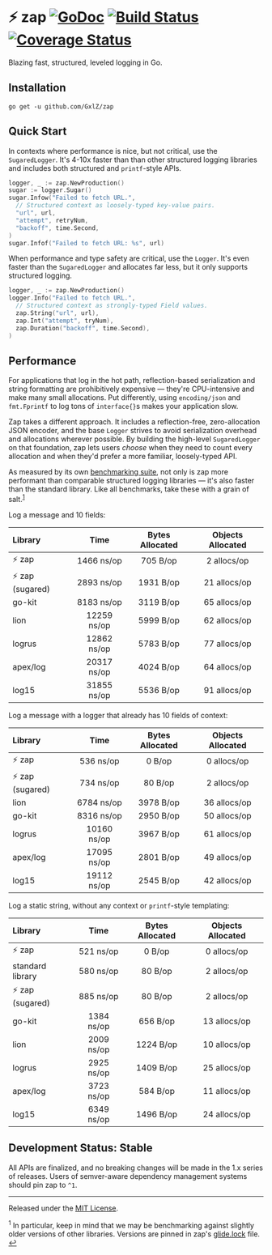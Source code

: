 # :zap: zap [![GoDoc][doc-img]][doc] [![Build Status][ci-img]][ci] [![Coverage Status][cov-img]][cov]

Blazing fast, structured, leveled logging in Go.

## Installation

`go get -u github.com/GxlZ/zap`

## Quick Start

In contexts where performance is nice, but not critical, use the
`SugaredLogger`. It's 4-10x faster than than other structured logging libraries
and includes both structured and `printf`-style APIs.

```go
logger, _ := zap.NewProduction()
sugar := logger.Sugar()
sugar.Infow("Failed to fetch URL.",
  // Structured context as loosely-typed key-value pairs.
  "url", url,
  "attempt", retryNum,
  "backoff", time.Second,
)
sugar.Infof("Failed to fetch URL: %s", url)
```

When performance and type safety are critical, use the `Logger`. It's even faster than
the `SugaredLogger` and allocates far less, but it only supports structured logging.

```go
logger, _ := zap.NewProduction()
logger.Info("Failed to fetch URL.",
  // Structured context as strongly-typed Field values.
  zap.String("url", url),
  zap.Int("attempt", tryNum),
  zap.Duration("backoff", time.Second),
)
```

## Performance

For applications that log in the hot path, reflection-based serialization and
string formatting are prohibitively expensive &mdash; they're CPU-intensive and
make many small allocations. Put differently, using `encoding/json` and
`fmt.Fprintf` to log tons of `interface{}`s makes your application slow.

Zap takes a different approach. It includes a reflection-free, zero-allocation
JSON encoder, and the base `Logger` strives to avoid serialization overhead and
allocations wherever possible. By building the high-level `SugaredLogger` on
that foundation, zap lets users *choose* when they need to count every
allocation and when they'd prefer a more familiar, loosely-typed API.

As measured by its own [benchmarking suite][], not only is zap more performant
than comparable structured logging libraries &mdash; it's also faster than the
standard library. Like all benchmarks, take these with a grain of salt.<sup
id="anchor-versions">[1](#footnote-versions)</sup>

Log a message and 10 fields:

| Library | Time | Bytes Allocated | Objects Allocated |
| :--- | :---: | :---: | :---: |
| :zap: zap | 1466 ns/op | 705 B/op | 2 allocs/op |
| :zap: zap (sugared) | 2893 ns/op | 1931 B/op | 21 allocs/op |
| go-kit | 8183 ns/op | 3119 B/op | 65 allocs/op |
| lion | 12259 ns/op | 5999 B/op | 62 allocs/op |
| logrus | 12862 ns/op | 5783 B/op | 77 allocs/op |
| apex/log | 20317 ns/op | 4024 B/op | 64 allocs/op |
| log15 | 31855 ns/op | 5536 B/op | 91 allocs/op |

Log a message with a logger that already has 10 fields of context:

| Library | Time | Bytes Allocated | Objects Allocated |
| :--- | :---: | :---: | :---: |
| :zap: zap | 536 ns/op | 0 B/op | 0 allocs/op |
| :zap: zap (sugared) | 734 ns/op | 80 B/op | 2 allocs/op |
| lion | 6784 ns/op | 3978 B/op | 36 allocs/op |
| go-kit | 8316 ns/op | 2950 B/op | 50 allocs/op |
| logrus | 10160 ns/op | 3967 B/op | 61 allocs/op |
| apex/log | 17095 ns/op | 2801 B/op | 49 allocs/op |
| log15 | 19112 ns/op | 2545 B/op | 42 allocs/op |

Log a static string, without any context or `printf`-style templating:

| Library | Time | Bytes Allocated | Objects Allocated |
| :--- | :---: | :---: | :---: |
| :zap: zap | 521 ns/op | 0 B/op | 0 allocs/op |
| standard library | 580 ns/op | 80 B/op | 2 allocs/op |
| :zap: zap (sugared) | 885 ns/op | 80 B/op | 2 allocs/op |
| go-kit | 1384 ns/op | 656 B/op | 13 allocs/op |
| lion | 2009 ns/op | 1224 B/op | 10 allocs/op |
| logrus | 2925 ns/op | 1409 B/op | 25 allocs/op |
| apex/log | 3723 ns/op | 584 B/op | 11 allocs/op |
| log15 | 6349 ns/op | 1496 B/op | 24 allocs/op |

## Development Status: Stable
All APIs are finalized, and no breaking changes will be made in the 1.x series
of releases. Users of semver-aware dependency management systems should pin zap
to `^1`.

<hr>

Released under the [MIT License](LICENSE.txt).

<sup id="footnote-versions">1</sup> In particular, keep in mind that we may be
benchmarking against slightly older versions of other libraries. Versions are
pinned in zap's [glide.lock][] file. [↩](#anchor-versions)

[doc-img]: https://godoc.org/github.com/GxlZ/zap?status.svg
[doc]: https://godoc.org/github.com/GxlZ/zap
[ci-img]: https://travis-ci.org/uber-go/zap.svg?branch=master
[ci]: https://travis-ci.org/uber-go/zap
[cov-img]: https://coveralls.io/repos/github/uber-go/zap/badge.svg?branch=master
[cov]: https://coveralls.io/github/uber-go/zap?branch=master
[benchmarking suite]: https://github.com/uber-go/zap/tree/master/benchmarks
[glide.lock]: https://github.com/uber-go/zap/blob/master/glide.lock
